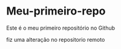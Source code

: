 # Meu-primeiro-repo
Este é o meu primeiro repositório no Github

fiz uma alteração no repositorio remoto
